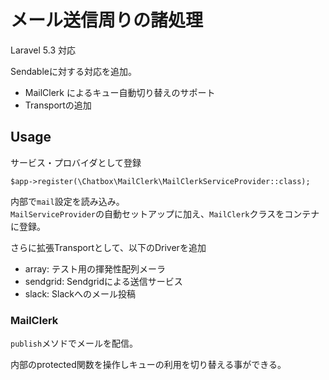 # メール送信周りの諸処理

Laravel 5.3 対応

Sendableに対する対応を追加。

- MailClerk によるキュー自動切り替えのサポート
- Transportの追加

## Usage

サービス・プロバイダとして登録

````
$app->register(\Chatbox\MailClerk\MailClerkServiceProvider::class);
````

内部で`mail`設定を読み込み。  
`MailServiceProvider`の自動セットアップに加え、`MailClerk`クラスをコンテナに登録。

さらに拡張Transportとして、以下のDriverを追加

- array: テスト用の揮発性配列メーラ
- sendgrid: Sendgridによる送信サービス
- slack: Slackへのメール投稿

### MailClerk

`publish`メソドでメールを配信。

内部のprotected関数を操作しキューの利用を切り替える事ができる。
